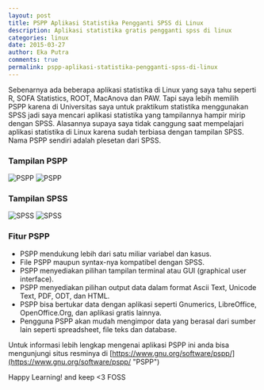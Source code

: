 ```yaml
---
layout: post
title: PSPP Aplikasi Statistika Pengganti SPSS di Linux
description: Aplikasi statistika gratis pengganti spss di linux
categories: linux
date: 2015-03-27
author: Eka Putra
comments: true
permalink: pspp-aplikasi-statistika-pengganti-spss-di-linux
---
```


Sebenarnya ada beberapa aplikasi statistika di Linux yang saya tahu seperti R, SOFA Statistics, ROOT, MacAnova dan PAW. Tapi saya lebih memilih PSPP karena di Universitas saya untuk praktikum statistika menggunakan SPSS jadi saya mencari aplikasi statistika yang tampilannya hampir mirip dengan SPSS. Alasannya supaya saya tidak canggung saat mempelajari aplikasi statistika di Linux karena sudah terbiasa dengan tampilan SPSS. Nama PSPP sendiri adalah plesetan dari SPSS.

### Tampilan PSPP
![PSPP](/assets/pspp1.png "PSPP")
![PSPP](/assets/pspp2.png "PSPP")

### Tampilan SPSS
![SPSS](/assets/spss1.png "SPSS")
![SPSS](/assets/spss2.png "SPSS")

### Fitur PSPP
- PSPP mendukung lebih dari satu miliar variabel dan kasus.
- File PSPP maupun syntax-nya kompatibel dengan SPSS.
- PSPP menyediakan pilihan tampilan terminal atau GUI (graphical user interface).
- PSPP menyediakan pilihan output data dalam format Ascii Text, Unicode Text, PDF, ODT, dan HTML.
- PSPP bisa bertukar data dengan aplikasi seperti Gnumerics, LibreOffice, OpenOffice.Org, dan aplikasi gratis lainnya.
- Pengguna PSPP akan mudah mengimpor data yang berasal dari sumber lain seperti spreadsheet, file teks dan database.

Untuk informasi lebih lengkap mengenai aplikasi PSPP ini anda bisa mengunjungi situs resminya di [https://www.gnu.org/software/pspp/](https://www.gnu.org/software/pspp/ "PSPP")

Happy Learning! and keep <3 FOSS
